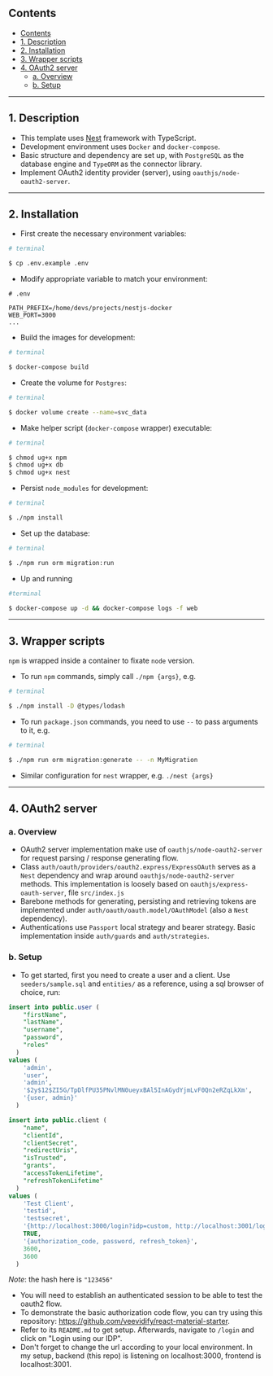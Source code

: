 ## Contents
- [Contents](#contents)
- [1. Description](#1-description)
- [2. Installation](#2-installation)
- [3. Wrapper scripts](#3-wrapper-scripts)
- [4. OAuth2 server](#4-oauth2-server)
  - [a. Overview](#a-overview)
  - [b. Setup](#b-setup)

---

## 1. Description
- This template uses [Nest](https://github.com/nestjs/nest) framework with TypeScript.
- Development environment uses `Docker` and `docker-compose`.
- Basic structure and dependency are set up, with `PostgreSQL` as the database engine and `TypeORM` as the connector library.
- Implement OAuth2 identity provider (server), using `oauthjs/node-oauth2-server`.

---

## 2. Installation

- First create the necessary environment variables:
```sh
# terminal

$ cp .env.example .env
```
- Modify appropriate variable to match your environment:
```env
# .env

PATH_PREFIX=/home/devs/projects/nestjs-docker
WEB_PORT=3000
...
```
- Build the images for development:
```sh
# terminal

$ docker-compose build
```
- Create the volume for `Postgres`:
```sh
# terminal

$ docker volume create --name=svc_data
```
- Make helper script (`docker-compose` wrapper) executable:
```sh
# terminal

$ chmod ug+x npm
$ chmod ug+x db
$ chmod ug+x nest
```
- Persist `node_modules` for development:
```sh
# terminal

$ ./npm install
```
- Set up the database:
```sh
# terminal

$ ./npm run orm migration:run
```

- Up and running
```sh
#terminal

$ docker-compose up -d && docker-compose logs -f web
```

---

## 3. Wrapper scripts
`npm` is wrapped inside a container to fixate `node` version.
- To run `npm` commands, simply call `./npm {args}`, e.g.
```sh
# terminal

$ ./npm install -D @types/lodash
```
- To run `package.json` commands, you need to use `--` to pass arguments to it, e.g.
```sh
# terminal

$ ./npm run orm migration:generate -- -n MyMigration
```
- Similar configuration for `nest` wrapper, e.g. `./nest {args}`

---

## 4. OAuth2 server
### a. Overview
- OAuth2 server implementation make use of `oauthjs/node-oauth2-server` for request parsing / response generating flow.
- Class `auth/oauth/providers/oauth2.express/ExpressOAuth` serves as a `Nest` dependency and wrap around `oauthjs/node-oauth2-server` methods. This implementation is loosely based on `oauthjs/express-oauth-server`, file `src/index.js`
- Barebone methods for generating, persisting and retrieving tokens are implemented under `auth/oauth/oauth.model/OAuthModel` (also a `Nest` dependency).
- Authentications use `Passport` local strategy and bearer strategy. Basic implementation inside `auth/guards` and `auth/strategies`.

### b. Setup
- To get started, first you need to create a user and a client. Use `seeders/sample.sql` and `entities/` as a reference, using a sql browser of choice, run:
```SQL
insert into public.user (
    "firstName",
    "lastName",
    "username",
    "password",
    "roles"
  )
values (
    'admin',
    'user',
    'admin',
    '$2y$12$ZI5G/TpDlfPU35PNvlMN0ueyxBAl5InAGydYjmLvF0Qn2eRZqLkXm',
    '{user, admin}'
  )

insert into public.client (
    "name",
    "clientId",
    "clientSecret",
    "redirectUris",
    "isTrusted",
    "grants",
    "accessTokenLifetime",
    "refreshTokenLifetime"
  )
values (
    'Test Client',
    'testid',
    'testsecret',
    '{http://localhost:3000/login?idp=custom, http://localhost:3001/login?idp=custom}',
    TRUE,
    '{authorization_code, password, refresh_token}',
    3600,
    3600
  )
```
*Note*: the hash here is `"123456"`

- You will need to establish an authenticated session to be able to test the oauth2 flow.
- To demonstrate the basic authorization code flow, you can try using this repository: https://github.com/veevidify/react-material-starter.
- Refer to its `README.md` to get setup. Afterwards, navigate to `/login` and click on "Login using our IDP".
- Don't forget to change the url according to your local environment. In my setup, backend (this repo) is listening on localhost:3000, frontend is localhost:3001.
